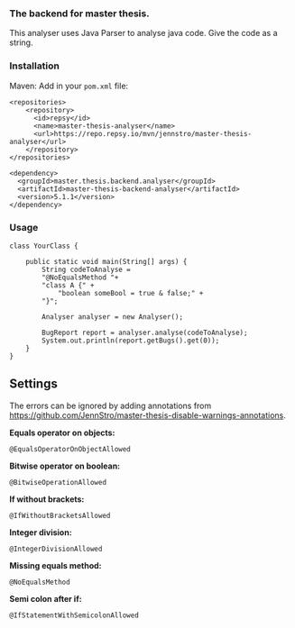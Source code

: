 ### The backend for master thesis.

This analyser uses Java Parser to analyse java code. Give the code as a string. 

### Installation
Maven: Add in your `pom.xml` file: 

```
<repositories>
    <repository>
      <id>repsy</id>
      <name>master-thesis-analyser</name>
      <url>https://repo.repsy.io/mvn/jennstro/master-thesis-analyser</url>
    </repository>
</repositories>
```
  
  
```
<dependency>
  <groupId>master.thesis.backend.analyser</groupId>
  <artifactId>master-thesis-backend-analyser</artifactId>
  <version>5.1.1</version>
</dependency>
```

### Usage 

```
class YourClass {
    
    public static void main(String[] args) {
        String codeToAnalyse = 
        "@NoEqualsMethod "+
        "class A {" +
            "boolean someBool = true & false;" +
        "}";
        
        Analyser analyser = new Analyser();
        
        BugReport report = analyser.analyse(codeToAnalyse);
        System.out.println(report.getBugs().get(0));
    }
}
```

## Settings 

The errors can be ignored by adding annotations from https://github.com/JennStro/master-thesis-disable-warnings-annotations.

**Equals operator on objects:**
```
@EqualsOperatorOnObjectAllowed
```   
**Bitwise operator on boolean:** 
```
@BitwiseOperationAllowed
``` 
**If without brackets:**
```
@IfWithoutBracketsAllowed
```   
**Integer division:** 
```
@IntegerDivisionAllowed
```   
**Missing equals method:** 
```
@NoEqualsMethod
```   
**Semi colon after if:** 
```
@IfStatementWithSemicolonAllowed
```

